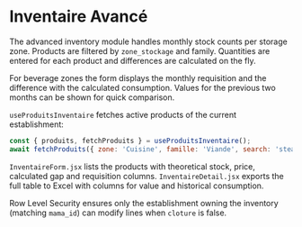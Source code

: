 # Inventaire Avancé

The advanced inventory module handles monthly stock counts per storage zone. Products are filtered by `zone_stockage` and family. Quantities are entered for each product and differences are calculated on the fly.

For beverage zones the form displays the monthly requisition and the difference with the calculated consumption. Values for the previous two months can be shown for quick comparison.

`useProduitsInventaire` fetches active products of the current establishment:

```js
const { produits, fetchProduits } = useProduitsInventaire();
await fetchProduits({ zone: 'Cuisine', famille: 'Viande', search: 'steak' });
```

`InventaireForm.jsx` lists the products with theoretical stock, price, calculated gap and requisition columns. `InventaireDetail.jsx` exports the full table to Excel with columns for value and historical consumption.

Row Level Security ensures only the establishment owning the inventory (matching `mama_id`) can modify lines when `cloture` is false.
